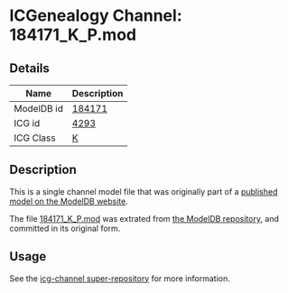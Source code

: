 # ICGenealogy Channel: 184171\_K\_P.mod

## Details

Name | Description
---- | -----------
ModelDB id | [184171](http://senselab.med.yale.edu/ModelDB/ShowModel.cshtml?model=184171)
ICG id | [4293](http://icg.neurotheory.ox.ac.uk/channels/1/4293)
ICG Class | [K](http://icg.neurotheory.ox.ac.uk/channels/1)

## Description

This is a single channel model file that was originally part of a [published model on the ModelDB website](http://senselab.med.yale.edu/mModelDB/ShowModel.cshtml?model=184171).

The file [184171\_K\_P.mod](184171_K_P.mod) was extrated from [the ModelDB repository](http://senselab.med.yale.edu/ModelDB/ShowModel.cshtml?model=184171), and committed in its original form.

## Usage

See the [icg-channel super-repository](https://github.com/icgenealogy/icg-channels) for more information.